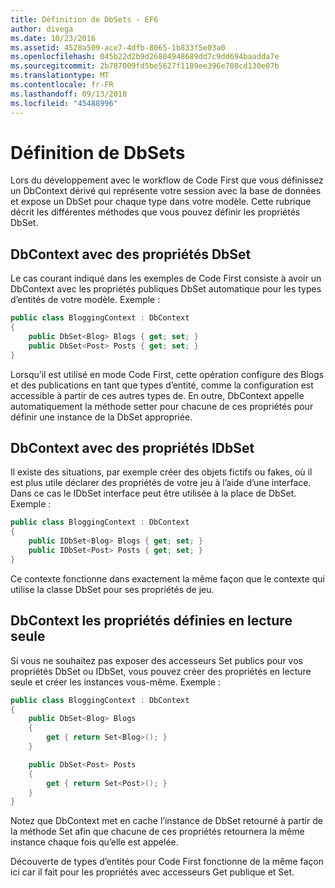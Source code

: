 ```yaml
---
title: Définition de DbSets - EF6
author: divega
ms.date: 10/23/2016
ms.assetid: 4528a509-ace7-4dfb-8065-1b833f5e03a0
ms.openlocfilehash: 045b22d2b9d26804948689dd7c9dd694baadda7e
ms.sourcegitcommit: 2b787009fd5be5627f1189ee396e708cd130e07b
ms.translationtype: MT
ms.contentlocale: fr-FR
ms.lasthandoff: 09/13/2018
ms.locfileid: "45488996"
---
```

# <a name="defining-dbsets"></a>Définition de DbSets
Lors du développement avec le workflow de Code First que vous définissez un DbContext dérivé qui représente votre session avec la base de données et expose un DbSet pour chaque type dans votre modèle. Cette rubrique décrit les différentes méthodes que vous pouvez définir les propriétés DbSet.  

## <a name="dbcontext-with-dbset-properties"></a>DbContext avec des propriétés DbSet  

Le cas courant indiqué dans les exemples de Code First consiste à avoir un DbContext avec les propriétés publiques DbSet automatique pour les types d’entités de votre modèle. Exemple :  

``` csharp
public class BloggingContext : DbContext
{
    public DbSet<Blog> Blogs { get; set; }
    public DbSet<Post> Posts { get; set; }
}
```  

Lorsqu’il est utilisé en mode Code First, cette opération configure des Blogs et des publications en tant que types d’entité, comme la configuration est accessible à partir de ces autres types de. En outre, DbContext appelle automatiquement la méthode setter pour chacune de ces propriétés pour définir une instance de la DbSet appropriée.  

## <a name="dbcontext-with-idbset-properties"></a>DbContext avec des propriétés IDbSet  

Il existe des situations, par exemple créer des objets fictifs ou fakes, où il est plus utile déclarer des propriétés de votre jeu à l’aide d’une interface. Dans ce cas le IDbSet interface peut être utilisée à la place de DbSet. Exemple :  

``` csharp
public class BloggingContext : DbContext
{
    public IDbSet<Blog> Blogs { get; set; }
    public IDbSet<Post> Posts { get; set; }
}
```  

Ce contexte fonctionne dans exactement la même façon que le contexte qui utilise la classe DbSet pour ses propriétés de jeu.  

## <a name="dbcontext-with-read-only-set-properties"></a>DbContext les propriétés définies en lecture seule  

Si vous ne souhaitez pas exposer des accesseurs Set publics pour vos propriétés DbSet ou IDbSet, vous pouvez créer des propriétés en lecture seule et créer les instances vous-même. Exemple :  

``` csharp
public class BloggingContext : DbContext
{
    public DbSet<Blog> Blogs
    {
        get { return Set<Blog>(); }
    }

    public DbSet<Post> Posts
    {
        get { return Set<Post>(); }
    }
}
```  

Notez que DbContext met en cache l’instance de DbSet retourné à partir de la méthode Set afin que chacune de ces propriétés retournera la même instance chaque fois qu’elle est appelée.  

Découverte de types d’entités pour Code First fonctionne de la même façon ici car il fait pour les propriétés avec accesseurs Get publique et Set.  
